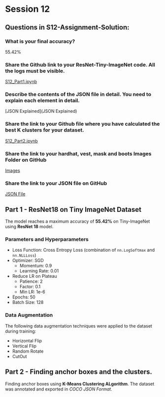 # Session 12


## Questions in S12-Assignment-Solution:

### What is your final accuracy? 
55.42%

### Share the Github link to your ResNet-Tiny-ImageNet code. All the logs must be visible.
 [S12_Part1.ipynb](S12_Part1.ipynb)
 
### Describe the contents of the JSON file in detail. You need to explain each element in detail. 
 [JSON Explained](JSON Explained)
 
### Share the link to your Github file where you have calculated the best K clusters for your dataset. 
 [S12_Part2.ipynb](S12_Part2.ipynb)
 
### Share the link to your hardhat, vest, mask and boots Images Folder on GitHub
 [Images](images)
 
### Share the link to your JSON file on GitHub
 [JSON File](S12_New.json)


## Part 1 - ResNet18 on Tiny ImageNet Dataset


The model reaches a maximum accuracy of **55.42%** on Tiny-ImageNet using **ResNet 18** model.

### Parameters and Hyperparameters

- Loss Function: Cross Entropy Loss (combination of `nn.LogSoftmax` and `nn.NLLLoss`)
- Optimizer: SGD
  - Momentum: 0.9
  - Learning Rate: 0.01
- Reduce LR on Plateau
  - Patience: 2
  - Factor: 0.1
  - Min LR: 1e-6
- Epochs: 50
- Batch Size: 128

### Data Augmentation

The following data augmentation techniques were applied to the dataset during training:

- Horizontal Flip
- Vertical Flip
- Random Rotate
- CutOut


## Part 2 - Finding anchor boxes and the clusters.

Finding anchor boxes using **K-Means Clustering ALgorithm**. The dataset was annotated and exported in _COCO JSON Format_.


